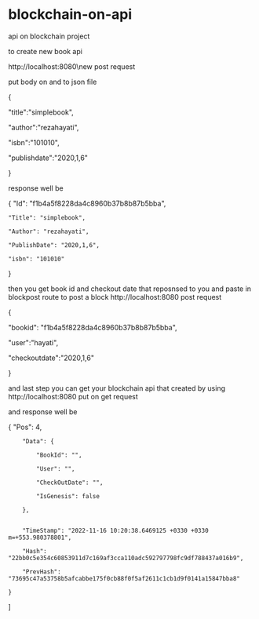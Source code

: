 # blockchain-on-api
api on blockchain project 


to create new book api

http://localhost:8080\new    post request

put body on and to json file 

{

"title":"simplebook",

"author":"rezahayati",

"isbn":"101010",

"publishdate":"2020,1,6"

}

response well be

{
    "Id": "f1b4a5f8228da4c8960b37b8b87b5bba",
    
    "Title": "simplebook",
    
    "Author": "rezahayati",
    
    "PublishDate": "2020,1,6",
    
    "isbn": "101010"
    
}



then you get book id and checkout date that reposnsed to you and paste in blockpost route to post a block
http://localhost:8080 post request 



{

   "bookid": "f1b4a5f8228da4c8960b37b8b87b5bba",
   
   "user":"hayati",
   
   "checkoutdate":"2020,1,6"
   
}



and last step you can get your blockchain api that created by using 
http://localhost:8080   put on get request


and response well be 


   {
        "Pos": 4,
        
        "Data": {
        
            "BookId": "",
            
            "User": "",
            
            "CheckOutDate": "",
            
            "IsGenesis": false
            
        },
        
        
        "TimeStamp": "2022-11-16 10:20:38.6469125 +0330 +0330 m=+553.980378801",
        
        "Hash": "22bb0c5e354c60853911d7c169af3cca110adc592797798fc9df788437a016b9",
        
        "PrevHash": "73695c47a53758b5afcabbe175f0cb88f0f5af2611c1cb1d9f0141a15847bba8"
        
    }
    
]
